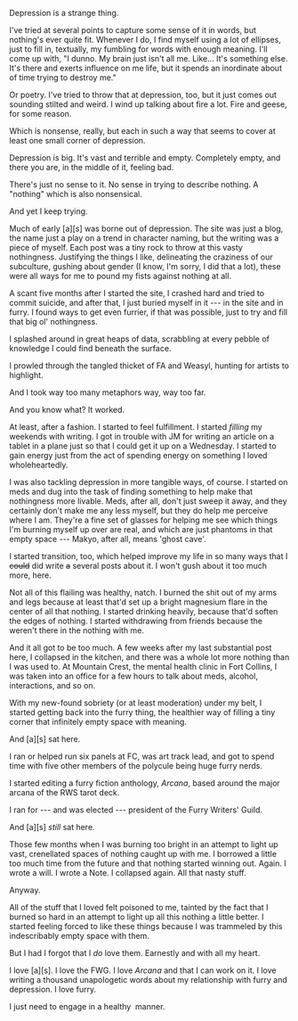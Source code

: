 Depression is a strange thing.

I've tried at several points to capture some sense of it in words, but nothing's ever quite fit. Whenever I do, I find myself using a lot of ellipses, just to fill in, textually, my fumbling for words with enough meaning. I'll come up with, "I dunno. My brain just isn't all me. Like... It's something else. It's there and exerts influence on me life, but it spends an inordinate about of time trying to destroy me."

Or poetry. I've tried to throw that at depression, too, but it just comes out sounding stilted and weird. I wind up talking about fire a lot. Fire and geese, for some reason.

Which is nonsense, really, but each in such a way that seems to cover at least one small corner of depression.

Depression is big. It's vast and terrible and empty. Completely empty, and there you are, in the middle of it, feeling bad.

There's just no sense to it. No sense in trying to describe nothing. A "nothing" which is also nonsensical.

And yet I keep trying.

Much of early [a][s] was borne out of depression. The site was just a blog, the name just a play on a trend in character naming, but the writing was a piece of myself. Each post was a tiny rock to throw at this vasty nothingness. Justifying the things I like, delineating the craziness of our subculture, gushing about gender (I know, I'm sorry, I did that a lot), these were all ways for me to pound my fists against nothing at all.

A scant five months after I started the site, I crashed hard and tried to commit suicide, and after that, I just buried myself in it --- in the site and in furry. I found ways to get even furrier, if that was possible, just to try and fill that big ol' nothingness.

I splashed around in great heaps of data, scrabbling at every pebble of knowledge I could find beneath the surface.

I prowled through the tangled thicket of FA and Weasyl, hunting for artists to highlight.

And I took way too many metaphors way, way too far.

And you know what? It worked.

At least, after a fashion. I started to feel fulfillment. I started *filling* my weekends with writing. I got in trouble with JM for writing an article on a tablet in a plane just so that I could get it up on a Wednesday. I started to gain energy just from the act of spending energy on something I loved wholeheartedly.

I was also tackling depression in more tangible ways, of course. I started on meds and dug into the task of finding something to help make that nothingness more livable. Meds, after all, don't just sweep it away, and they certainly don't make me any less myself, but they do help me perceive where I am. They're a fine set of glasses for helping me see which things I'm burning myself up over are real, and which are just phantoms in that empty space --- Makyo, after all, means 'ghost cave'.

I started transition, too, which helped improve my life in so many ways that I ~~could~~ did write ~~a~~ several posts about it. I won't gush about it too much more, here.

Not all of this flailing was healthy, natch. I burned the shit out of my arms and legs because at least that'd set up a bright magnesium flare in the center of all that nothing. I started drinking heavily, because that'd soften the edges of nothing. I started withdrawing from friends because the weren't there in the nothing with me.

And it all got to be too much. A few weeks after my last substantial post here, I collapsed in the kitchen, and there was a whole lot more nothing than I was used to. At Mountain Crest, the mental health clinic in Fort Collins, I was taken into an office for a few hours to talk about meds, alcohol, interactions, and so on.

With my new-found sobriety (or at least moderation) under my belt, I started getting back into the furry thing, the healthier way of filling a tiny corner that infinitely empty space with meaning.

And [a][s] sat here.

I ran or helped run six panels at FC, was art track lead, and got to spend time with five other members of the polycule being huge furry nerds.

I started editing a furry fiction anthology, *Arcana*, based around the major arcana of the RWS tarot deck.

I ran for --- and was elected --- president of the Furry Writers' Guild.

And [a][s] *still* sat here.

Those few months when I was burning too bright in an attempt to light up vast, crenellated spaces of nothing caught up with me. I borrowed a little too much time from the future and that nothing started winning out. Again. I wrote a will. I wrote a Note. I collapsed again. All that nasty stuff.

Anyway.

All of the stuff that I loved felt poisoned to me, tainted by the fact that I burned so hard in an attempt to light up all this nothing a little better. I started feeling forced to like these things because I was trammeled by this indescribably empty space with them.

But I had I forgot that I *do* love them. Earnestly and with all my heart.

I love [a][s]. I love the FWG. I love *Arcana* and that I can work on it. I love writing a thousand unapologetic words about my relationship with furry and depression. I love furry.

I just need to engage in a healthy  manner.
